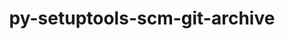 ---
title: "py-setuptools-scm-git-archive"
layout: cache
categories: [package, develop]
meta: {"versions": ["1.1", "1.4"], "compilers": ["gcc@=11.1.0", "gcc@=7.5.0"], "oss": ["ubuntu18.04", "ubuntu20.04"], "platforms": ["linux"], "targets": ["x86_64", "x86_64_v3"], "stacks": ["e4s", "radiuss", "root"], "num_specs": 33, "num_specs_by_stack": {"root": 33, "radiuss": 32, "e4s": 1}}
spec_details: [{"hash": "k6svvse46yq4m7elau2b4zbncxk2ja5q", "compiler": "gcc@=7.5.0", "versions": ["1.1"], "os": "ubuntu18.04", "platform": "linux", "target": "x86_64", "variants": [], "stacks": ["root", "radiuss"], "size": "-", "tarball": "https://binaries.spack.io/develop/build_cache/linux-ubuntu18.04-x86_64/gcc-7.5.0/py-setuptools-scm-git-archive-1.1/linux-ubuntu18.04-x86_64-gcc-7.5.0-py-setuptools-scm-git-archive-1.1-k6svvse46yq4m7elau2b4zbncxk2ja5q.spack"}, {"hash": "gct26tx7hjjszxkyewux6gatlzsmz26c", "compiler": "gcc@=7.5.0", "versions": ["1.1"], "os": "ubuntu18.04", "platform": "linux", "target": "x86_64", "variants": [], "stacks": ["root", "radiuss"], "size": "-", "tarball": "https://binaries.spack.io/develop/build_cache/linux-ubuntu18.04-x86_64/gcc-7.5.0/py-setuptools-scm-git-archive-1.1/linux-ubuntu18.04-x86_64-gcc-7.5.0-py-setuptools-scm-git-archive-1.1-gct26tx7hjjszxkyewux6gatlzsmz26c.spack"}, {"hash": "bvqel2qq4rzlvqjpk3fne7trxj7jlas4", "compiler": "gcc@=7.5.0", "versions": ["1.1"], "os": "ubuntu18.04", "platform": "linux", "target": "x86_64", "variants": [], "stacks": ["root", "radiuss"], "size": "-", "tarball": "https://binaries.spack.io/develop/build_cache/linux-ubuntu18.04-x86_64/gcc-7.5.0/py-setuptools-scm-git-archive-1.1/linux-ubuntu18.04-x86_64-gcc-7.5.0-py-setuptools-scm-git-archive-1.1-bvqel2qq4rzlvqjpk3fne7trxj7jlas4.spack"}, {"hash": "emvydi4cyvlqxmqax65k3tcig46tt7bh", "compiler": "gcc@=7.5.0", "versions": ["1.1"], "os": "ubuntu18.04", "platform": "linux", "target": "x86_64", "variants": [], "stacks": ["root", "radiuss"], "size": "-", "tarball": "https://binaries.spack.io/develop/build_cache/linux-ubuntu18.04-x86_64/gcc-7.5.0/py-setuptools-scm-git-archive-1.1/linux-ubuntu18.04-x86_64-gcc-7.5.0-py-setuptools-scm-git-archive-1.1-emvydi4cyvlqxmqax65k3tcig46tt7bh.spack"}, {"hash": "qjwbq37c7tzq4efxbz6tsur2ammarino", "compiler": "gcc@=7.5.0", "versions": ["1.1"], "os": "ubuntu18.04", "platform": "linux", "target": "x86_64", "variants": [], "stacks": ["root", "radiuss"], "size": "-", "tarball": "https://binaries.spack.io/develop/build_cache/linux-ubuntu18.04-x86_64/gcc-7.5.0/py-setuptools-scm-git-archive-1.1/linux-ubuntu18.04-x86_64-gcc-7.5.0-py-setuptools-scm-git-archive-1.1-qjwbq37c7tzq4efxbz6tsur2ammarino.spack"}, {"hash": "lkvixl6uoe6kuf6mvtsrnyw4sl6rj6f4", "compiler": "gcc@=7.5.0", "versions": ["1.1"], "os": "ubuntu18.04", "platform": "linux", "target": "x86_64", "variants": [], "stacks": ["root", "radiuss"], "size": "-", "tarball": "https://binaries.spack.io/develop/build_cache/linux-ubuntu18.04-x86_64/gcc-7.5.0/py-setuptools-scm-git-archive-1.1/linux-ubuntu18.04-x86_64-gcc-7.5.0-py-setuptools-scm-git-archive-1.1-lkvixl6uoe6kuf6mvtsrnyw4sl6rj6f4.spack"}, {"hash": "tcq7tjklea7xjnfizj3wi4dqweuqap2n", "compiler": "gcc@=7.5.0", "versions": ["1.1"], "os": "ubuntu18.04", "platform": "linux", "target": "x86_64", "variants": [], "stacks": ["root", "radiuss"], "size": "-", "tarball": "https://binaries.spack.io/develop/build_cache/linux-ubuntu18.04-x86_64/gcc-7.5.0/py-setuptools-scm-git-archive-1.1/linux-ubuntu18.04-x86_64-gcc-7.5.0-py-setuptools-scm-git-archive-1.1-tcq7tjklea7xjnfizj3wi4dqweuqap2n.spack"}, {"hash": "4uxc6hn3ygpyif5yrygaucap2j6oj4ii", "compiler": "gcc@=7.5.0", "versions": ["1.1"], "os": "ubuntu18.04", "platform": "linux", "target": "x86_64", "variants": [], "stacks": ["root", "radiuss"], "size": "-", "tarball": "https://binaries.spack.io/develop/build_cache/linux-ubuntu18.04-x86_64/gcc-7.5.0/py-setuptools-scm-git-archive-1.1/linux-ubuntu18.04-x86_64-gcc-7.5.0-py-setuptools-scm-git-archive-1.1-4uxc6hn3ygpyif5yrygaucap2j6oj4ii.spack"}, {"hash": "6kfmlgbb672mcg7n2k4vqkg5uu2qe7rg", "compiler": "gcc@=7.5.0", "versions": ["1.1"], "os": "ubuntu18.04", "platform": "linux", "target": "x86_64", "variants": [], "stacks": ["root", "radiuss"], "size": "-", "tarball": "https://binaries.spack.io/develop/build_cache/linux-ubuntu18.04-x86_64/gcc-7.5.0/py-setuptools-scm-git-archive-1.1/linux-ubuntu18.04-x86_64-gcc-7.5.0-py-setuptools-scm-git-archive-1.1-6kfmlgbb672mcg7n2k4vqkg5uu2qe7rg.spack"}, {"hash": "sljpvpverteebwviowzmq4zhsvpzeq2t", "compiler": "gcc@=7.5.0", "versions": ["1.1"], "os": "ubuntu18.04", "platform": "linux", "target": "x86_64", "variants": [], "stacks": ["root", "radiuss"], "size": "-", "tarball": "https://binaries.spack.io/develop/build_cache/linux-ubuntu18.04-x86_64/gcc-7.5.0/py-setuptools-scm-git-archive-1.1/linux-ubuntu18.04-x86_64-gcc-7.5.0-py-setuptools-scm-git-archive-1.1-sljpvpverteebwviowzmq4zhsvpzeq2t.spack"}, {"hash": "btgyx5q6zlhv4hnahpstkwc27x3jjk3n", "compiler": "gcc@=7.5.0", "versions": ["1.1"], "os": "ubuntu18.04", "platform": "linux", "target": "x86_64", "variants": [], "stacks": ["root", "radiuss"], "size": "-", "tarball": "https://binaries.spack.io/develop/build_cache/linux-ubuntu18.04-x86_64/gcc-7.5.0/py-setuptools-scm-git-archive-1.1/linux-ubuntu18.04-x86_64-gcc-7.5.0-py-setuptools-scm-git-archive-1.1-btgyx5q6zlhv4hnahpstkwc27x3jjk3n.spack"}, {"hash": "yuzayvptcbopuye3wzw4nm5wt7r4elzu", "compiler": "gcc@=7.5.0", "versions": ["1.1"], "os": "ubuntu18.04", "platform": "linux", "target": "x86_64", "variants": [], "stacks": ["root", "radiuss"], "size": "-", "tarball": "https://binaries.spack.io/develop/build_cache/linux-ubuntu18.04-x86_64/gcc-7.5.0/py-setuptools-scm-git-archive-1.1/linux-ubuntu18.04-x86_64-gcc-7.5.0-py-setuptools-scm-git-archive-1.1-yuzayvptcbopuye3wzw4nm5wt7r4elzu.spack"}, {"hash": "i7epu4il24w7fg2qapjkvsjbs2yvwxym", "compiler": "gcc@=7.5.0", "versions": ["1.1"], "os": "ubuntu18.04", "platform": "linux", "target": "x86_64", "variants": [], "stacks": ["root", "radiuss"], "size": "-", "tarball": "https://binaries.spack.io/develop/build_cache/linux-ubuntu18.04-x86_64/gcc-7.5.0/py-setuptools-scm-git-archive-1.1/linux-ubuntu18.04-x86_64-gcc-7.5.0-py-setuptools-scm-git-archive-1.1-i7epu4il24w7fg2qapjkvsjbs2yvwxym.spack"}, {"hash": "rwdrqudr4cjgjb4rulsiih4ttz7njyo7", "compiler": "gcc@=7.5.0", "versions": ["1.1"], "os": "ubuntu18.04", "platform": "linux", "target": "x86_64", "variants": [], "stacks": ["root", "radiuss"], "size": "-", "tarball": "https://binaries.spack.io/develop/build_cache/linux-ubuntu18.04-x86_64/gcc-7.5.0/py-setuptools-scm-git-archive-1.1/linux-ubuntu18.04-x86_64-gcc-7.5.0-py-setuptools-scm-git-archive-1.1-rwdrqudr4cjgjb4rulsiih4ttz7njyo7.spack"}, {"hash": "zsis2niuhcxlrbx4uf6tomzrt4yvjkpu", "compiler": "gcc@=7.5.0", "versions": ["1.1"], "os": "ubuntu18.04", "platform": "linux", "target": "x86_64", "variants": [], "stacks": ["root", "radiuss"], "size": "-", "tarball": "https://binaries.spack.io/develop/build_cache/linux-ubuntu18.04-x86_64/gcc-7.5.0/py-setuptools-scm-git-archive-1.1/linux-ubuntu18.04-x86_64-gcc-7.5.0-py-setuptools-scm-git-archive-1.1-zsis2niuhcxlrbx4uf6tomzrt4yvjkpu.spack"}, {"hash": "pfsqjjjxzabfstgbsdsypxanuwdtcgnx", "compiler": "gcc@=7.5.0", "versions": ["1.1"], "os": "ubuntu18.04", "platform": "linux", "target": "x86_64", "variants": [], "stacks": ["root", "radiuss"], "size": "-", "tarball": "https://binaries.spack.io/develop/build_cache/linux-ubuntu18.04-x86_64/gcc-7.5.0/py-setuptools-scm-git-archive-1.1/linux-ubuntu18.04-x86_64-gcc-7.5.0-py-setuptools-scm-git-archive-1.1-pfsqjjjxzabfstgbsdsypxanuwdtcgnx.spack"}, {"hash": "irsjo3mbzqdhqunphiswdms3olbqfbqk", "compiler": "gcc@=7.5.0", "versions": ["1.1"], "os": "ubuntu18.04", "platform": "linux", "target": "x86_64", "variants": [], "stacks": ["root", "radiuss"], "size": "-", "tarball": "https://binaries.spack.io/develop/build_cache/linux-ubuntu18.04-x86_64/gcc-7.5.0/py-setuptools-scm-git-archive-1.1/linux-ubuntu18.04-x86_64-gcc-7.5.0-py-setuptools-scm-git-archive-1.1-irsjo3mbzqdhqunphiswdms3olbqfbqk.spack"}, {"hash": "jd75lllcvxizqfp7gk4eoa2mcbftv4wh", "compiler": "gcc@=7.5.0", "versions": ["1.1"], "os": "ubuntu18.04", "platform": "linux", "target": "x86_64", "variants": [], "stacks": ["root", "radiuss"], "size": "-", "tarball": "https://binaries.spack.io/develop/build_cache/linux-ubuntu18.04-x86_64/gcc-7.5.0/py-setuptools-scm-git-archive-1.1/linux-ubuntu18.04-x86_64-gcc-7.5.0-py-setuptools-scm-git-archive-1.1-jd75lllcvxizqfp7gk4eoa2mcbftv4wh.spack"}, {"hash": "2ygwzctjm3si6g4qqmzyoyua56rkpbsc", "compiler": "gcc@=7.5.0", "versions": ["1.1"], "os": "ubuntu18.04", "platform": "linux", "target": "x86_64", "variants": [], "stacks": ["root", "radiuss"], "size": "-", "tarball": "https://binaries.spack.io/develop/build_cache/linux-ubuntu18.04-x86_64/gcc-7.5.0/py-setuptools-scm-git-archive-1.1/linux-ubuntu18.04-x86_64-gcc-7.5.0-py-setuptools-scm-git-archive-1.1-2ygwzctjm3si6g4qqmzyoyua56rkpbsc.spack"}, {"hash": "jclynjv3liveujix4wkx5qlkmrahwafh", "compiler": "gcc@=7.5.0", "versions": ["1.1"], "os": "ubuntu18.04", "platform": "linux", "target": "x86_64", "variants": [], "stacks": ["root", "radiuss"], "size": "-", "tarball": "https://binaries.spack.io/develop/build_cache/linux-ubuntu18.04-x86_64/gcc-7.5.0/py-setuptools-scm-git-archive-1.1/linux-ubuntu18.04-x86_64-gcc-7.5.0-py-setuptools-scm-git-archive-1.1-jclynjv3liveujix4wkx5qlkmrahwafh.spack"}, {"hash": "sny2fwsqhgb2atsmjdgogmqp6qd45ykk", "compiler": "gcc@=7.5.0", "versions": ["1.1"], "os": "ubuntu18.04", "platform": "linux", "target": "x86_64", "variants": [], "stacks": ["root", "radiuss"], "size": "-", "tarball": "https://binaries.spack.io/develop/build_cache/linux-ubuntu18.04-x86_64/gcc-7.5.0/py-setuptools-scm-git-archive-1.1/linux-ubuntu18.04-x86_64-gcc-7.5.0-py-setuptools-scm-git-archive-1.1-sny2fwsqhgb2atsmjdgogmqp6qd45ykk.spack"}, {"hash": "xmrx43nqogmofdsiuu2qkqiq4t5qlu22", "compiler": "gcc@=7.5.0", "versions": ["1.1"], "os": "ubuntu18.04", "platform": "linux", "target": "x86_64", "variants": [], "stacks": ["root", "radiuss"], "size": "-", "tarball": "https://binaries.spack.io/develop/build_cache/linux-ubuntu18.04-x86_64/gcc-7.5.0/py-setuptools-scm-git-archive-1.1/linux-ubuntu18.04-x86_64-gcc-7.5.0-py-setuptools-scm-git-archive-1.1-xmrx43nqogmofdsiuu2qkqiq4t5qlu22.spack"}, {"hash": "e35dcnqskvulmwwjq7tuqu5qnqdndmrs", "compiler": "gcc@=7.5.0", "versions": ["1.1"], "os": "ubuntu18.04", "platform": "linux", "target": "x86_64", "variants": [], "stacks": ["root", "radiuss"], "size": "-", "tarball": "https://binaries.spack.io/develop/build_cache/linux-ubuntu18.04-x86_64/gcc-7.5.0/py-setuptools-scm-git-archive-1.1/linux-ubuntu18.04-x86_64-gcc-7.5.0-py-setuptools-scm-git-archive-1.1-e35dcnqskvulmwwjq7tuqu5qnqdndmrs.spack"}, {"hash": "hlw63kcikmw3lfvqli4iegm5uajz4ule", "compiler": "gcc@=7.5.0", "versions": ["1.1"], "os": "ubuntu18.04", "platform": "linux", "target": "x86_64", "variants": [], "stacks": ["root", "radiuss"], "size": "-", "tarball": "https://binaries.spack.io/develop/build_cache/linux-ubuntu18.04-x86_64/gcc-7.5.0/py-setuptools-scm-git-archive-1.1/linux-ubuntu18.04-x86_64-gcc-7.5.0-py-setuptools-scm-git-archive-1.1-hlw63kcikmw3lfvqli4iegm5uajz4ule.spack"}, {"hash": "mt7scifsqb7mpvmh6gsjdkoqzzv3l6jd", "compiler": "gcc@=7.5.0", "versions": ["1.1"], "os": "ubuntu18.04", "platform": "linux", "target": "x86_64", "variants": [], "stacks": ["root", "radiuss"], "size": "-", "tarball": "https://binaries.spack.io/develop/build_cache/linux-ubuntu18.04-x86_64/gcc-7.5.0/py-setuptools-scm-git-archive-1.1/linux-ubuntu18.04-x86_64-gcc-7.5.0-py-setuptools-scm-git-archive-1.1-mt7scifsqb7mpvmh6gsjdkoqzzv3l6jd.spack"}, {"hash": "2mycurqvgq7dz4dy2hyefwymr47mvwzm", "compiler": "gcc@=7.5.0", "versions": ["1.1"], "os": "ubuntu18.04", "platform": "linux", "target": "x86_64", "variants": [], "stacks": ["root", "radiuss"], "size": "-", "tarball": "https://binaries.spack.io/develop/build_cache/linux-ubuntu18.04-x86_64/gcc-7.5.0/py-setuptools-scm-git-archive-1.1/linux-ubuntu18.04-x86_64-gcc-7.5.0-py-setuptools-scm-git-archive-1.1-2mycurqvgq7dz4dy2hyefwymr47mvwzm.spack"}, {"hash": "7jyo2s6rh66cwvlk53wqvaaecsfshi47", "compiler": "gcc@=7.5.0", "versions": ["1.1"], "os": "ubuntu18.04", "platform": "linux", "target": "x86_64", "variants": [], "stacks": ["root", "radiuss"], "size": "-", "tarball": "https://binaries.spack.io/develop/build_cache/linux-ubuntu18.04-x86_64/gcc-7.5.0/py-setuptools-scm-git-archive-1.1/linux-ubuntu18.04-x86_64-gcc-7.5.0-py-setuptools-scm-git-archive-1.1-7jyo2s6rh66cwvlk53wqvaaecsfshi47.spack"}, {"hash": "2rkfcogeqaf76qvpvb3mzljiyhkor3mi", "compiler": "gcc@=7.5.0", "versions": ["1.1"], "os": "ubuntu18.04", "platform": "linux", "target": "x86_64", "variants": [], "stacks": ["root", "radiuss"], "size": "-", "tarball": "https://binaries.spack.io/develop/build_cache/linux-ubuntu18.04-x86_64/gcc-7.5.0/py-setuptools-scm-git-archive-1.1/linux-ubuntu18.04-x86_64-gcc-7.5.0-py-setuptools-scm-git-archive-1.1-2rkfcogeqaf76qvpvb3mzljiyhkor3mi.spack"}, {"hash": "n7xxb6atse3ns4e2bq2gqtm3vdu24k7m", "compiler": "gcc@=7.5.0", "versions": ["1.1"], "os": "ubuntu18.04", "platform": "linux", "target": "x86_64", "variants": [], "stacks": ["root", "radiuss"], "size": "-", "tarball": "https://binaries.spack.io/develop/build_cache/linux-ubuntu18.04-x86_64/gcc-7.5.0/py-setuptools-scm-git-archive-1.1/linux-ubuntu18.04-x86_64-gcc-7.5.0-py-setuptools-scm-git-archive-1.1-n7xxb6atse3ns4e2bq2gqtm3vdu24k7m.spack"}, {"hash": "znww3easkodu4t6qus4pvygdxi5qrmrb", "compiler": "gcc@=7.5.0", "versions": ["1.1"], "os": "ubuntu18.04", "platform": "linux", "target": "x86_64", "variants": [], "stacks": ["root", "radiuss"], "size": "-", "tarball": "https://binaries.spack.io/develop/build_cache/linux-ubuntu18.04-x86_64/gcc-7.5.0/py-setuptools-scm-git-archive-1.1/linux-ubuntu18.04-x86_64-gcc-7.5.0-py-setuptools-scm-git-archive-1.1-znww3easkodu4t6qus4pvygdxi5qrmrb.spack"}, {"hash": "fj5x5gr2jxjznzxqqm5634axllof6jhj", "compiler": "gcc@=7.5.0", "versions": ["1.1"], "os": "ubuntu18.04", "platform": "linux", "target": "x86_64", "variants": [], "stacks": ["root", "radiuss"], "size": "-", "tarball": "https://binaries.spack.io/develop/build_cache/linux-ubuntu18.04-x86_64/gcc-7.5.0/py-setuptools-scm-git-archive-1.1/linux-ubuntu18.04-x86_64-gcc-7.5.0-py-setuptools-scm-git-archive-1.1-fj5x5gr2jxjznzxqqm5634axllof6jhj.spack"}, {"hash": "m6i3aa5vuzfdexxhbmiptoedyrhd2bf6", "compiler": "gcc@=7.5.0", "versions": ["1.1"], "os": "ubuntu18.04", "platform": "linux", "target": "x86_64", "variants": [], "stacks": ["root", "radiuss"], "size": "-", "tarball": "https://binaries.spack.io/develop/build_cache/linux-ubuntu18.04-x86_64/gcc-7.5.0/py-setuptools-scm-git-archive-1.1/linux-ubuntu18.04-x86_64-gcc-7.5.0-py-setuptools-scm-git-archive-1.1-m6i3aa5vuzfdexxhbmiptoedyrhd2bf6.spack"}, {"hash": "7wwyxqa5oethcfyprcldtiy2cmq6dmku", "compiler": "gcc@=11.1.0", "versions": ["1.4"], "os": "ubuntu20.04", "platform": "linux", "target": "x86_64_v3", "variants": ["build_system=python_pip"], "stacks": ["root", "e4s"], "size": "-", "tarball": "https://binaries.spack.io/develop/build_cache/linux-ubuntu20.04-x86_64_v3/gcc-11.1.0/py-setuptools-scm-git-archive-1.4/linux-ubuntu20.04-x86_64_v3-gcc-11.1.0-py-setuptools-scm-git-archive-1.4-7wwyxqa5oethcfyprcldtiy2cmq6dmku.spack"}]
---